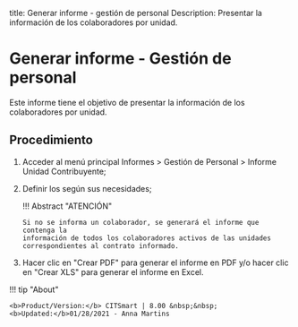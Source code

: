title: Generar informe - gestión de personal
Description: Presentar la información de los colaboradores por unidad.
# Generar informe - Gestión de personal


Este informe tiene el objetivo de presentar la información de los colaboradores
por unidad.

Procedimiento
-----------------

1.  Acceder al menú principal Informes \> Gestión de Personal \> Informe Unidad
    Contribuyente;

2.  Definir los según sus necesidades;

    !!! Abstract "ATENCIÓN"

        Si no se informa un colaborador, se generará el informe que contenga la
        información de todos los colaboradores activos de las unidades
        correspondientes al contrato informado.

3.  Hacer clic en "Crear PDF" para generar el informe en PDF y/o hacer clic en
    "Crear XLS" para generar el informe en Excel.



!!! tip "About"

    <b>Product/Version:</b> CITSmart | 8.00 &nbsp;&nbsp;
    <b>Updated:</b>01/28/2021 - Anna Martins
